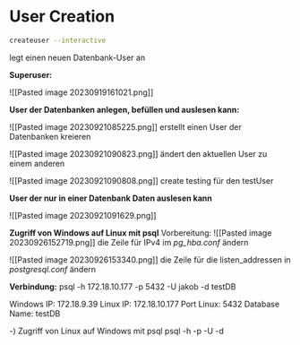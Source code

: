 # User Creation

~~~sh
createuser --interactive
~~~
legt einen neuen Datenbank-User an

**Superuser:**

![[Pasted image 20230919161021.png]]

**User der Datenbanken anlegen, befüllen und auslesen kann:**

![[Pasted image 20230921085225.png]]
erstellt einen User der Datenbanken kreieren

![[Pasted image 20230921090823.png]]
ändert den aktuellen User zu einem anderen

![[Pasted image 20230921090808.png]]
create testing für den testUser

**User der nur in einer Datenbank Daten auslesen kann**

![[Pasted image 20230921091629.png]]

**Zugriff von Windows auf Linux mit psql** 
Vorbereitung:
![[Pasted image 20230926152719.png]]
die Zeile für IPv4 im *pg_hba.conf* ändern

![[Pasted image 20230926153340.png]]
die Zeile für die listen_addressen in *postgresql.conf* ändern

**Verbindung:**
psql -h 172.18.10.177 -p 5432 -U jakob -d testDB



Windows IP: 172.18.9.39
Linux IP: 172.18.10.177
Port Linux: 5432
Database Name: testDB

-) Zugriff von Linux auf Windows mit psql 
psql -h <WindowsServerIP> -p <PostgreSQLPort> -U <Username> -d <DatabaseName>